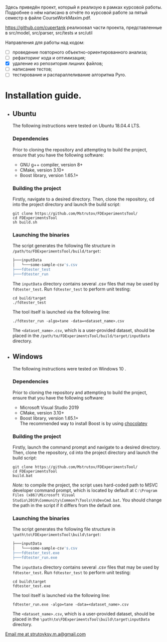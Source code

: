Здесь приведён проект, который я реализую в рамках курсовой работы. Подробнее о нём написано в отчёте по курсовой работе за пятый семестр в файле CourseWorkMaxim.pdf.

https://github.com/cupertank реализовал части проекта, представленные в src/model, src/parser, src/tests и src/util

Направления для работы над кодом:
  - [ ] проведение повторного объектно-ориентированного анализа;
  - [ ] рефакторинг кода и оптимизация;
  - [x] удаление из репозитория лишних файлов;
  - [ ] написание тестов;
  - [ ] тестирование и распараллеливание алгоритма Pyro.

# Installation guide.
* ## Ubuntu 
  The following instructions were tested on Ubuntu 18.04.4 LTS. 
  ### Dependencies 
  Prior to cloning the repository and attempting to build the project, ensure that you have the following software: 
   
  - GNU g++ compiler, version 8+ 
  - CMake, version 3.10+ 
  - Boost library, version 1.65.1+ 
  
  ### Building the project 
  Firstly, navigate to a desired directory.
  Then, clone the repository, cd into the project directory and launch the build script:
  ```
  git clone https://github.com/Mstrutov/FDExperimentsTool/    
  cd FDExperimentsTool
  sh build.sh
  ```
  ### Launching the binaries
  The script generates the following file structure in `/path/to/FDExperimentsTool/build/target`:
  ```bash
  ├───inputData
  │   └───some-sample-csv's.csv
  ├───fdtester_test
  ├───fdtester_run
  ```
  The `inputData` directory contains several .csv files that may be used by `fdtester_test`. Run `fdtester_test` to perform unit testing:
  ```
  cd build/target
  ./fdtester_test
  ```
  The tool itself is launched via the following line:
  ```
  ./fdtester_run -algo=tane -data=<dataset_name>.csv
  ```
  The `<dataset_name>.csv`, which is a user-provided dataset, should be placed in the `/path/to/FDExperimentsTool/build/target/inputData` directory.
* ## Windows 
  The following instructions were tested on Windows 10 . 
  ### Dependencies 
  Prior to cloning the repository and attempting to build the project, ensure that you have the following software: 
   
  - Microsoft Visual Studio 2019 
  - CMake, version 3.10+ 
  - Boost library, version 1.65.1+ \
    The recommended way to install Boost is by using [chocolatey](https://chocolatey.org/)  
  
  ### Building the project 
  Firstly, launch the command prompt and navigate to a desired directory.
  Then, clone the repository, cd into the project directory and launch the build script:
  ```
  git clone https://github.com/Mstrutov/FDExperimentsTool/    
  cd FDExperimentsTool
  build.bat
  ```
  *Note:* to compile the project, the script uses hard-coded path to MSVC developer command prompt, which is located 
  by default at `C:\Program Files (x86)\Microsoft Visual Studio\2019\Community\Common7\Tools\VsDevCmd.bat`. 
  You should change the path in the script if it differs from the default one. 
  ### Launching the binaries
  The script generates the following file structure in `\path\to\FDExperimentsTool\build\target`: 
  ```bash
  ├───inputData
  │   └───some-sample-csv's.csv
  ├───fdtester_test.exe
  ├───fdtester_run.exe
  ```
  The `inputData` directory contains several .csv files that may be used by `fdtester_test`. Run `fdtester_test` to perform unit testing:
  ```
  cd build\target
  fdtester_test.exe
  ```
  The tool itself is launched via the following line:
  ```
  fdtester_run.exe -algo=tane -data=<dataset_name>.csv
  ```
  The `<dataset_name>.csv`, which is a user-provided dataset, should be placed in the `\path\to\FDExperimentsTool\build\target\inputData` directory.
    
[Email me at strutovksy.m.a@gmail.com](mailto:strutovksy.m.a@gmail.com)
